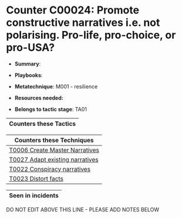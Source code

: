 # Counter C00024: Promote constructive narratives i.e. not polarising.  Pro-life, pro-choice, or pro-USA?

* **Summary**: 

* **Playbooks**: 

* **Metatechnique**: M001 - resilience

* **Resources needed:** 

* **Belongs to tactic stage**: TA01


| Counters these Tactics |
| ---------------------- |



| Counters these Techniques |
| ------------------------- |
| [T0006 Create Master Narratives](../techniques/T0006.md) |
| [T0027 Adapt existing narratives](../techniques/T0027.md) |
| [T0022 Conspiracy narratives](../techniques/T0022.md) |
| [T0023 Distort facts](../techniques/T0023.md) |



| Seen in incidents |
| ----------------- |


DO NOT EDIT ABOVE THIS LINE - PLEASE ADD NOTES BELOW
